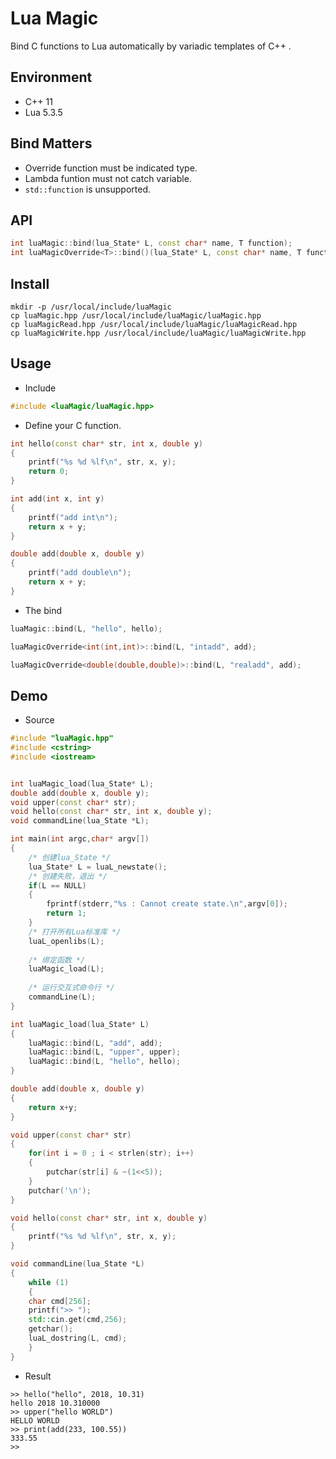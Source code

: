 # Lua Magic
Bind C functions to Lua automatically by variadic templates of C++ .  

## Environment
* C++ 11  
* Lua 5.3.5  

## Bind Matters
* Override function must be indicated type.
* Lambda funtion must not catch variable.
* ``std::function`` is unsupported.

## API
```C++
int luaMagic::bind(lua_State* L, const char* name, T function);
int luaMagicOverride<T>::bind()(lua_State* L, const char* name, T function);
```

## Install
```shell
mkdir -p /usr/local/include/luaMagic
cp luaMagic.hpp /usr/local/include/luaMagic/luaMagic.hpp
cp luaMagicRead.hpp /usr/local/include/luaMagic/luaMagicRead.hpp
cp luaMagicWrite.hpp /usr/local/include/luaMagic/luaMagicWrite.hpp
```

## Usage
* Include
```C++
#include <luaMagic/luaMagic.hpp>
```

* Define your C function.
```C++
int hello(const char* str, int x, double y)
{
	printf("%s %d %lf\n", str, x, y);
	return 0;
}

int add(int x, int y)
{
	printf("add int\n");
	return x + y;
}

double add(double x, double y)
{
	printf("add double\n");
	return x + y;
}
```

* The bind
```C++
luaMagic::bind(L, "hello", hello);

luaMagicOverride<int(int,int)>::bind(L, "intadd", add);

luaMagicOverride<double(double,double)>::bind(L, "realadd", add);
```


## Demo
* Source
```C++
#include "luaMagic.hpp"
#include <cstring>
#include <iostream>


int luaMagic_load(lua_State* L);
double add(double x, double y);
void upper(const char* str);
void hello(const char* str, int x, double y);
void commandLine(lua_State *L);

int main(int argc,char* argv[])
{
    /* 创建lua_State */
    lua_State* L = luaL_newstate();
    /* 创建失败，退出 */
    if(L == NULL)
    {
        fprintf(stderr,"%s : Cannot create state.\n",argv[0]);
        return 1;
    }
    /* 打开所有Lua标准库 */
    luaL_openlibs(L);
	
	/* 绑定函数 */
	luaMagic_load(L);
	
    /* 运行交互式命令行 */
    commandLine(L);
}

int luaMagic_load(lua_State* L)
{
	luaMagic::bind(L, "add", add);
	luaMagic::bind(L, "upper", upper);
	luaMagic::bind(L, "hello", hello);
}

double add(double x, double y)
{
	return x+y;
}

void upper(const char* str)
{
	for(int i = 0 ; i < strlen(str); i++)
	{
		putchar(str[i] & ~(1<<5));
	}
	putchar('\n');
}

void hello(const char* str, int x, double y)
{
	printf("%s %d %lf\n", str, x, y);
}

void commandLine(lua_State *L)
{
	while (1) 
	{
	char cmd[256];
	printf(">> ");
	std::cin.get(cmd,256);
	getchar();
	luaL_dostring(L, cmd);
	}
}
```
  
* Result  
```
>> hello("hello", 2018, 10.31)
hello 2018 10.310000
>> upper("hello WORLD")
HELLO WORLD
>> print(add(233, 100.55))
333.55
>>
```
